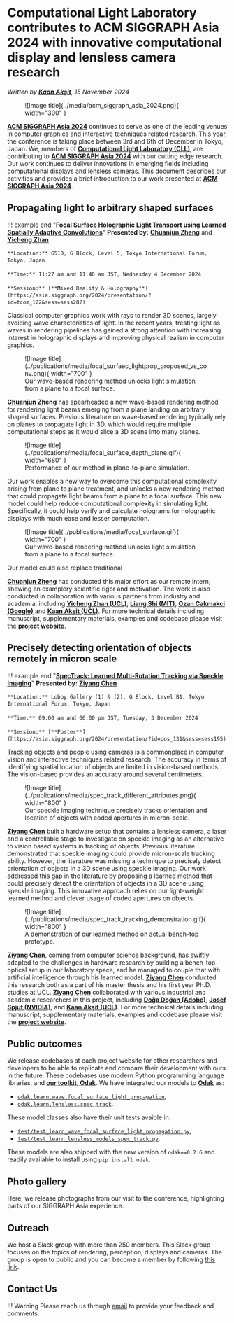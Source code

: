 # Computational Light Laboratory contributes to ACM SIGGRAPH Asia 2024 with innovative computational display and lensless camera research

_Written by [**Kaan Akşit**](https://kaanaksit.com), 15 November 2024_

<figure markdown>
  ![Image title](../media/acm_siggraph_asia_2024.png){ width="300" }
</figure>

[**ACM SIGGRAPH Asia 2024**](https://asia.siggraph.org/2024/) continues to serve as one of the leading venues in computer graphics and interactive techniques related research.
This year, the conference is taking place between 3rd and 6th of December in Tokyo, Japan.
We, members of [**Computational Light Laboratory (CLL)**](https://complightlab.com), are contributing to [**ACM SIGGRAPH Asia 2024**](https://asia.siggraph.org/2024/) with our cutting edge research.
Our work continues to deliver innovations in emerging fields including computational displays and lensless cameras.
This document describes our activities and provides a brief introduction to our work presented at [**ACM SIGGRAPH Asia 2024**](https://asia.siggraph.org/2024/).

## Propagating light to arbitrary shaped surfaces

!!! example end "[**Focal Surface Holographic Light Transport using Learned Spatially Adaptive Convolutions**](../../publications/focal_surface_light_transport)"
    **Presented by:** [**Chuanjun Zheng**](https://scholar.google.com.hk/citations?user=9Jk_LC8AAAAJ&) and [**Yicheng Zhan**](https://asia.siggraph.org/2024/presenter/?uid=49032604224391258001)

    **Location:** G510, G Block, Level 5, Tokyo International Forum, Tokyo, Japan

    **Time:** 11:27 am and 11:40 am JST, Wednesday 4 December 2024

    **Session:** [**Mixed Reality & Holography**](https://asia.siggraph.org/2024/presentation/?id=tcom_122&sess=sess282)

Classical computer graphics work with rays to render 3D scenes, largely avoiding wave characteristics of light.
In the recent years, treating light as waves in rendering pipelines has gained a strong attention with increasing interest in holographic displays and improving physical realism in computer graphics.

<figure markdown>
  ![Image title](../publications/media/focal_surfaec_lightprop_proposed_vs_conv.png){ width="700" }
  <figcaption>Our wave-based rendering method unlocks light simulation from a plane to a focal surface.</figcaption>
</figure>

[**Chuanjun Zheng**](https://scholar.google.com.hk/citations?user=9Jk_LC8AAAAJ&) has spearheaded a new wave-based rendering method for rendering light beams emerging from a plane landing on arbitrary shaped surfaces.
Previous literature on wave-based rendering typically rely on planes to propagate light in 3D, which would require multiple computational steps as it would slice a 3D scene into many planes.

<figure markdown>
  ![Image title](../publications/media/focal_surface_depth_plane.gif){ width="680" }
  <figcaption>Performance of our method in plane-to-plane simulation.</figcaption>
</figure>

Our work enables a new way to overcome this computational complexity arising from plane to plane treatment, and unlocks a new rendering method that could propagate light beams from a plane to a focal surface.
This new model could help reduce computational complexity in simulating light.
Specifically, it could help verify and calculate holograms for holographic displays with much ease and lesser computation.

<figure markdown>
  ![Image title](../publications/media/focal_surface.gif){ width="700" }
  <figcaption>Our wave-based rendering method unlocks light simulation from a plane to a focal surface.</figcaption>
</figure>

Our model could also replace traditional 





[**Chuanjun Zheng**](https://scholar.google.com.hk/citations?user=9Jk_LC8AAAAJ&) has conducted this major effort as our remote intern, showing an examplery scientific rigor and motivation.
The work is also conducted in collaboration with various partners from industry and academia, including [**Yicheng Zhan (UCL)**](https://scholar.google.com/citations?user=xZLjeAMAAAAJ&hl=en), [**Liang Shi (MIT)**](https://people.csail.mit.edu/liangs/), [**Ozan Cakmakci (Google)**](https://scholar.google.com/citations?user=xZLjeAMAAAAJ&hl=en) and [**Kaan Akşit (UCL)**](https://kaanaksit.com).
For more technical details including manuscript, supplementary materials, examples and codebase please visit the [**project website**](../../publications/focal_surface_light_transport).

## Precisely detecting orientation of objects remotely in micron scale

!!! example end "[**SpecTrack: Learned Multi-Rotation Tracking via Speckle Imaging**](../../publications/spec_track)"
    **Presented by:** [**Ziyang Chen**](https://ziyang.space/)

    **Location:** Lobby Gallery (1) & (2), G Block, Level B1, Tokyo International Forum, Tokyo, Japan

    **Time:** 09:00 am and 06:00 pm JST, Tuesday, 3 December 2024

    **Session:** [**Poster**](https://asia.siggraph.org/2024/presentation/?id=pos_131&sess=sess195)

Tracking objects and people using cameras is a commonplace in computer vision and interactive techniques related research.
The accuracy in terms of identifying spatial location of objects are limited in vision-based methods.
The vision-based provides an accuracy around several centimeters.


<figure markdown>
  ![Image title](../publications/media/spec_track_different_attributes.png){ width="800" }
  <figcaption>Our speckle imaging technique precisely tracks orientation and location of objects with coded apertures in micron-scale.</figcaption>
</figure>

[**Ziyang Chen**](https://ziyang.space/) built a hardware setup that contains a lensless camera, a laser and a controllable stage to investigate on speckle imaging as an alternative to vision based systems in tracking of objects.
Previous literature demonstrated that speckle imaging could provide micron-scale tracking ability.
However, the literature was missing a technique to precisely detect orientation of objects in a 3D scene using speckle imaging.
Our work addressed this gap in the literature by proposing a learned method that could precisely detect the orientation of objects in a 3D scene using speckle imaging.
This innovative approach relies on our light-weight learned method and clever usage of coded apertures on objects.

<figure markdown>
  ![Image title](../publications/media/spec_track_tracking_demonstration.gif){ width="800" }
  <figcaption>A demonstration of our learned method on actual bench-top prototype.</figcaption>
</figure>

[**Ziyang Chen**](https://ziyang.space/), coming from computer science background, has swiftly adapted to the challenges in hardware research by building a bench-top optical setup in our laboratory space, and he managed to couple that with artificial intelligence through his learned model.
[**Ziyang Chen**](https://ziyang.space) conducted this research both as a part of his master thesis and his first year Ph.D. studies at UCL.
[**Ziyang Chen**](https://ziyang.space) collaborated with various industrial and academic researchers in this project, including [**Doğa Doğan (Adobe)**](https://www.dogadogan.com/), [**Josef Spjut (NVIDIA)**](https://josef.spjut.me/), and [**Kaan Akşit (UCL)**](https://kaanaksit.com).
For more technical details including manuscript, supplementary materials, examples and codebase please visit the [**project website**](../../publications/spec_track).


## Public outcomes
We release codebases at each project website for other researchers and developers to be able to replicate and compare their development with ours in the future.
These codebases use modern Python programming language libraries, and [**our toolkit, Odak**](https://github.com/kaanaksit/odak).
We have integrated our models to [**Odak**](https://github.com/kaanaksit/odak) as:

* [`odak.learn.wave.focal_surface_light_propagation`](https://kaanaksit.com/odak/odak/learn_wave/?h=focal_sur#odak.learn.wave.models.downsample_layer.forward),
* [`odak.learn.lensless.spec_track`](https://kaanaksit.com/odak/odak/learn_lensless/?h=spec_track#odak.learn.lensless.models.spec_track).

These model classes also have their unit tests avaible in:

* [`test/test_learn_wave_focal_surface_light_propagation.py`](https://github.com/kaanaksit/odak/blob/master/test/test_learn_wave_focal_surface_light_propagation.py),
* [`test/test_learn_lensless_models_spec_track.py`](https://github.com/kaanaksit/odak/blob/master/test/test_learn_lensless_models_spec_track.py).

These models are also shipped with the new version of `odak==0.2.6` and readily available to install using `pip install odak`.

## Photo gallery
Here, we release photographs from our visit to the conference, highlighting parts of our SIGGRAPH Asia experience.


## Outreach
We host a Slack group with more than 250 members.
This Slack group focuses on the topics of rendering, perception, displays and cameras.
The group is open to public and you can become a member by following [this link](../outreach/index.md).


## Contact Us
!!! Warning
    Please reach us through [email](mailto:kaanaksit@kaanaksit.com) to provide your feedback and comments.
